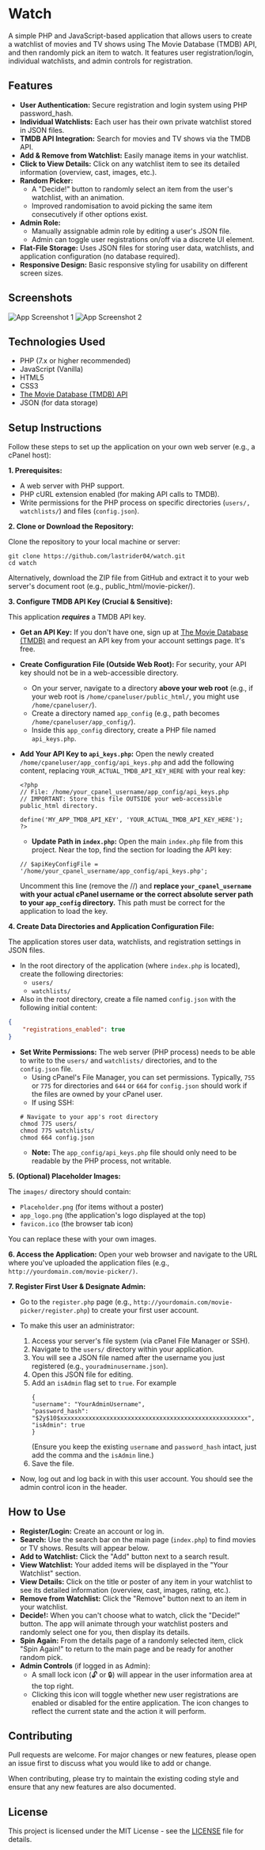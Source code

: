 
# Watch

A simple PHP and JavaScript-based application that allows users to create a watchlist of movies and TV shows using The Movie Database (TMDB) API, and then randomly pick an item to watch. It features user registration/login, individual watchlists, and admin controls for registration.
## Features

- **User Authentication:** Secure registration and login system using PHP password_hash.
- **Individual Watchlists:** Each user has their own private watchlist stored in JSON files.
- **TMDB API Integration:** Search for movies and TV shows via the TMDB API.
- **Add & Remove from Watchlist:** Easily manage items in your watchlist.
- **Click to View Details:** Click on any watchlist item to see its detailed information (overview, cast, images, etc.).
- **Random Picker:**
    - A "Decide!" button to randomly select an item from the user's watchlist, with an animation.
    - Improved randomisation to avoid picking the same item consecutively if other options exist. 
- **Admin Role:** 
    - Manually assignable admin role by editing a user's JSON file.
    - Admin can toggle user registrations on/off via a discrete UI element.
- **Flat-File Storage:** Uses JSON files for storing user data, watchlists, and application configuration (no database required).
- **Responsive Design:** Basic responsive styling for usability on different screen sizes.
## Screenshots
![App Screenshot 1](images/screenshot001.png)
![App Screenshot 2](images/screenshot002.png)
## Technologies Used

- PHP (7.x or higher recommended)
- JavaScript (Vanilla)
- HTML5
- CSS3
- [The Movie Database (TMDB) API](https://www.themoviedb.org/documentation/api)
- JSON (for data storage)
## Setup Instructions

Follow these steps to set up the application on your own web server (e.g., a cPanel host):

**1. Prerequisites:**

- A web server with PHP support.
- PHP cURL extension enabled (for making API calls to TMDB).
- Write permissions for the PHP process on specific directories (`users/, watchlists/`) and files (`config.json`).

**2. Clone or Download the Repository:**

Clone the repository to your local machine or server:

```
git clone https://github.com/lastrider04/watch.git
cd watch 
```
Alternatively, download the ZIP file from GitHub and extract it to your web server's document root (e.g., public_html/movie-picker/).

**3. Configure TMDB API Key (Crucial & Sensitive):**

This application _**requires**_ a TMDB API key.

- **Get an API Key:** If you don't have one, sign up at [The Movie Database (TMDB)](https://www.themoviedb.org/signup) and request an API key from your account settings page. It's free.
- **Create Configuration File (Outside Web Root):** For security, your API key should not be in a web-accessible directory.
    - On your server, navigate to a directory **above your web root** (e.g., if your web root is `/home/cpaneluser/public_html/`, you might use `/home/cpaneluser/`).
    - Create a directory named `app_config` (e.g., path becomes `/home/cpaneluser/app_config/`).
    - Inside this `app_config` directory, create a PHP file named `api_keys.php`.
- **Add Your API Key to `api_keys.php`:** Open the newly created `/home/cpaneluser/app_config/api_keys.php` and add the following content, replacing `YOUR_ACTUAL_TMDB_API_KEY_HERE` with your real key:

    ```
    <?php
    // File: /home/your_cpanel_username/app_config/api_keys.php
    // IMPORTANT: Store this file OUTSIDE your web-accessible  public_html directory.

    define('MY_APP_TMDB_API_KEY', 'YOUR_ACTUAL_TMDB_API_KEY_HERE');
    ?>
    ```
    - **Update Path in `index.php`:** Open the main `index.php` file from this project. Near the top, find the section for loading the API key:

    ```
    // $apiKeyConfigFile = '/home/your_cpanel_username/app_config/api_keys.php';
    ```
    Uncomment this line (remove the //) and **replace `your_cpanel_username` with your actual cPanel username or the correct absolute server path to your `app_config` directory.** This path must be correct for the application to load the key.

**4. Create Data Directories and Application Configuration File:**

The application stores user data, watchlists, and registration settings in JSON files.

- In the root directory of the application (where `index.php` is located), create the following directories:
    - `users/`
    - `watchlists/`
- Also in the root directory, create a file named `config.json` with the following initial content:

```json
{
    "registrations_enabled": true
}
```
- **Set Write Permissions:** The web server (PHP process) needs to be able to write to the `users/` and `watchlists/` directories, and to the `config.json` file.
    - Using cPanel's File Manager, you can set permissions. Typically, `755` or `775` for directories and `644` or `664` for `config.json` should work if the files are owned by your cPanel user.
    - If using SSH:
    ```
    # Navigate to your app's root directory
    chmod 775 users/
    chmod 775 watchlists/
    chmod 664 config.json
    ```
    - **Note:** The `app_config/api_keys.php` file should only need to be readable by the PHP process, not writable.

**5. (Optional) Placeholder Images:**

The `images/` directory should contain:
- `Placeholder.png` (for items without a poster)
- `app_logo.png` (the application's logo displayed at the top)
- `favicon.ico` (the browser tab icon)

You can replace these with your own images.

**6. Access the Application:**
Open your web browser and navigate to the URL where you've uploaded the application files (e.g., `http://yourdomain.com/movie-picker/)`.

**7. Register First User & Designate Admin:**

- Go to the `register.php` page (e.g., `http://yourdomain.com/movie-picker/register.php`) to create your first user account.
- To make this user an administrator:

    1. Access your server's file system (via cPanel File Manager or SSH).
    2. Navigate to the `users/` directory within your application.
    3. You will see a JSON file named after the username you just registered (e.g., `youradminusername.json`).
    4. Open this JSON file for editing.
    5. Add an `isAdmin` flag set to `true`. For example
        ```
        {
        "username": "YourAdminUsername",
        "password_hash":  "$2y$10$xxxxxxxxxxxxxxxxxxxxxxxxxxxxxxxxxxxxxxxxxxxxxxxxxxxxx",
        "isAdmin": true
        }
        ```
        (Ensure you keep the existing `username` and `password_hash` intact, just add the comma and the `isAdmin` line.)    
    6. Save the file.

- Now, log out and log back in with this user account. You should see the admin control icon in the header.

## How to Use

- **Register/Login:** Create an account or log in.
- **Search:** Use the search bar on the main page (`index.php`) to find movies or TV shows. Results will appear below.
- **Add to Watchlist:** Click the "Add" button next to a search result.
- **View Watchlist:** Your added items will be displayed in the "Your Watchlist" section.
- **View Details:** Click on the title or poster of any item in your watchlist to see its detailed information (overview, cast, images, rating, etc.).
- **Remove from Watchlist:** Click the "Remove" button next to an item in your watchlist.
- **Decide!:** When you can't choose what to watch, click the "Decide!" button. The app will animate through your watchlist posters and randomly select one for you, then display its details.
- **Spin Again:** From the details page of a randomly selected item, click "Spin Again!" to return to the main page and be ready for another random pick.
- **Admin Controls** (if logged in as Admin):
    - A small lock icon (🔓 or 🔒) will appear in the user information area at the top right.
    - Clicking this icon will toggle whether new user registrations are enabled or disabled for the entire application. The icon changes to reflect the current state and the action it will perform.

## Contributing
Pull requests are welcome. For major changes or new features, please open an issue first to discuss what you would like to add or change.

When contributing, please try to maintain the existing coding style and ensure that any new features are also documented.
## License
This project is licensed under the MIT License - see the [LICENSE](license) file for details.